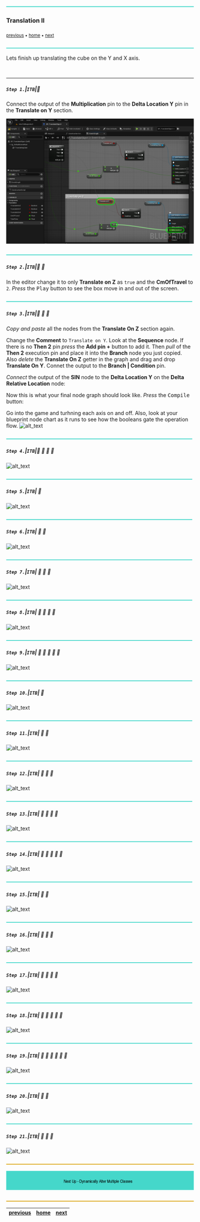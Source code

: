 ![](../images/line3.png)

### Translation II

<sub>[previous](../translation/README.md#user-content-translation) • [home](../README.md#user-content-ue5-blueprints) • [next](../multiple-actors/README.md#user-content-dynamically-alter-multiple-classes)</sub>

![](../images/line3.png)

Lets finish up translating the cube on the Y and X axis.

<br>

---

##### `Step 1.`\|`ITB`|:small_blue_diamond:

Connect the output of the **Multiplication** pin to the **Delta Location Y** pin in the **Translate on Y** section.

![connect pins](images/connectY.png)

![](../images/line2.png)

##### `Step 2.`\|`ITB`|:small_blue_diamond: :small_blue_diamond: 

In the editor change it to only **Translate on Z** as `true` and the **CmOfTravel** to `2`. *Press* the <kbd>Play</kbd> button to see the box move in and out of the screen.

![](../images/line2.png)

##### `Step 3.`\|`ITB`|:small_blue_diamond: :small_blue_diamond: :small_blue_diamond:
*Copy and paste* all the nodes from the **Translate On Z** section again.

Change the **Comment** to `Translate on Y`. Look at the **Sequence** node. If there is no **Then 2** pin *press* the **Add pin +** button to add it. Then *pull* of the **Then 2** execution pin and place it into the **Branch** node you just copied. Also *delete* the **Translate On Z** getter in the graph and drag and drop **Translate On Y**. Connet the output to the **Branch | Condition** pin.

*Connect* the output of the **SIN** node to the **Delta Location Y** on the **Delta Relative Location** node:

Now this is what your final node graph should look like. *Press* the <kbd>Compile</kbd> button:

Go into the game and turhning each axis on and off. Also, look at your blueprint node chart as it runs to see how the booleans gate the operation flow.
![alt_text](images/.png)

![](../images/line2.png)

##### `Step 4.`\|`ITB`|:small_blue_diamond: :small_blue_diamond: :small_blue_diamond: :small_blue_diamond:

![alt_text](images/.png)

![](../images/line2.png)

##### `Step 5.`\|`ITB`| :small_orange_diamond:

![alt_text](images/.png)

![](../images/line2.png)

##### `Step 6.`\|`ITB`| :small_orange_diamond: :small_blue_diamond:

![alt_text](images/.png)

![](../images/line2.png)

##### `Step 7.`\|`ITB`| :small_orange_diamond: :small_blue_diamond: :small_blue_diamond:

![alt_text](images/.png)

![](../images/line2.png)

##### `Step 8.`\|`ITB`| :small_orange_diamond: :small_blue_diamond: :small_blue_diamond: :small_blue_diamond:

![alt_text](images/.png)

![](../images/line2.png)

##### `Step 9.`\|`ITB`| :small_orange_diamond: :small_blue_diamond: :small_blue_diamond: :small_blue_diamond: :small_blue_diamond:

![alt_text](images/.png)

![](../images/line2.png)

##### `Step 10.`\|`ITB`| :large_blue_diamond:

![alt_text](images/.png)

![](../images/line2.png)

##### `Step 11.`\|`ITB`| :large_blue_diamond: :small_blue_diamond: 

![alt_text](images/.png)

![](../images/line2.png)


##### `Step 12.`\|`ITB`| :large_blue_diamond: :small_blue_diamond: :small_blue_diamond: 

![alt_text](images/.png)

![](../images/line2.png)

##### `Step 13.`\|`ITB`| :large_blue_diamond: :small_blue_diamond: :small_blue_diamond:  :small_blue_diamond: 

![alt_text](images/.png)

![](../images/line2.png)

##### `Step 14.`\|`ITB`| :large_blue_diamond: :small_blue_diamond: :small_blue_diamond: :small_blue_diamond:  :small_blue_diamond: 

![alt_text](images/.png)

![](../images/line2.png)

##### `Step 15.`\|`ITB`| :large_blue_diamond: :small_orange_diamond: 

![alt_text](images/.png)

![](../images/line2.png)

##### `Step 16.`\|`ITB`| :large_blue_diamond: :small_orange_diamond:   :small_blue_diamond: 

![alt_text](images/.png)

![](../images/line2.png)

##### `Step 17.`\|`ITB`| :large_blue_diamond: :small_orange_diamond: :small_blue_diamond: :small_blue_diamond:

![alt_text](images/.png)

![](../images/line2.png)

##### `Step 18.`\|`ITB`| :large_blue_diamond: :small_orange_diamond: :small_blue_diamond: :small_blue_diamond: :small_blue_diamond:

![alt_text](images/.png)

![](../images/line2.png)

##### `Step 19.`\|`ITB`| :large_blue_diamond: :small_orange_diamond: :small_blue_diamond: :small_blue_diamond: :small_blue_diamond: :small_blue_diamond:

![alt_text](images/.png)

![](../images/line2.png)

##### `Step 20.`\|`ITB`| :large_blue_diamond: :large_blue_diamond:

![alt_text](images/.png)

![](../images/line2.png)

##### `Step 21.`\|`ITB`| :large_blue_diamond: :large_blue_diamond: :small_blue_diamond:

![alt_text](images/.png)

![](../images/line.png)

<!-- <img src="https://via.placeholder.com/1000x100/45D7CA/000000/?text=Next Up - ADD NEXT TITBE"> -->
![next up next tile](images/banner.png)

![](../images/line.png)

| [previous](../translation/README.md#user-content-translation)| [home](../README.md#user-content-ue5-blueprints) | [next](../multiple-actors/README.md#user-content-dynamically-alter-multiple-classes)|
|---|---|---|
